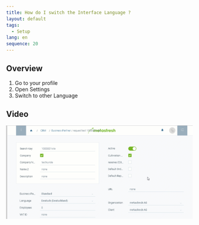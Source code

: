 ```yaml
---
title: How do I switch the Interface Language ?
layout: default
tags:
  - Setup
lang: en
sequence: 20
---
```


## Overview

1. Go to your profile
2. Open Settings
3. Switch to other Language

## Video

![](assets/SwitchLanguage.gif)
